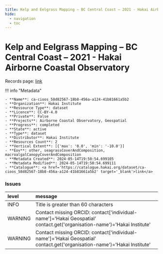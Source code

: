 ```yaml
---
title: Kelp and Eelgrass Mapping – BC Central Coast – 2021 - Hakai Airborne Coastal Observatory
hide:
  - navigation
  - toc
---
```


# Kelp and Eelgrass Mapping – BC Central Coast – 2021 - Hakai Airborne Coastal Observatory

Records page: <a href='https://catalogue.hakai.org/dataset/ca-cioos_58d82567-18b8-456a-a124-41b81661a5b2' target='_blank'>link</a>

<div id='map'></div>

!!! info "Metadata"
    
    - **Name**: ca-cioos_58d82567-18b8-456a-a124-41b81661a5b2 
    - **Organization**: Hakai Institute 
    - **Ressource Type**: dataset 
    - **Licence**: CC-BY-4.0 
    - **Private**: False 
    - **Projects**: Airborne Coastal Observatory, Geospatial 
    - **Progress**: completed 
    - **State**: active 
    - **Type**: dataset 
    - **Distributor**: Hakai Institute 
    - **Resources Count**: 2 
    - **Vertical Extent**: [{'max': '0.0', 'min': '-10.0'}] 
    - **Eov**: other, seagrassCoverAndComposition, macroalgalCanopyCoverAndComposition 
    - **Metadata Created**: 2024-05-14T19:50:54.699105 
    - **Metadata Modified**: 2024-05-14T19:50:54.699111 
    - **Catalogue**: <a href='https://catalogue.hakai.org/dataset/ca-cioos_58d82567-18b8-456a-a124-41b81661a5b2' target='_blank'>link</a> 

### Issues

| level   | message                                                                                                                 |
|:--------|:------------------------------------------------------------------------------------------------------------------------|
| INFO    | Title is greater than 60 characters                                                                                     |
| WARNING | Contact missing ORCID: contact['individual-name']='Hakai Geospatial' contact.get('organisation-name')='Hakai Institute' |
| WARNING | Contact missing ORCID: contact['individual-name']='Hakai Geospatial' contact.get('organisation-name')='Hakai Institute' |

<script>
   document.addEventListener("DOMContentLoaded", function() {
    var map = L.map('map').setView([51.505, -125.09], 5);
    L.tileLayer('https://tile.openstreetmap.org/{z}/{x}/{y}.png', {
        maxZoom: 19,
        attribution: '&copy; <a href="http://www.openstreetmap.org/copyright">OpenStreetMap</a>'
    }).addTo(map);
    var geojsonFeature = {
        "type": "Feature",
        "properties": {
            "name" : "Kelp and Eelgrass Mapping – BC Central Coast – 2021 - Hakai Airborne Coastal Observatory"
        },
        "geometry": {'type': 'Polygon', 'coordinates': [[[-128.6, 51.59], [-128.0, 51.59], [-128.0, 52.05], [-128.6, 52.05], [-128.6, 51.59]]]}
    }
    L.geoJSON(geojsonFeature).addTo(map);
   })
</script>